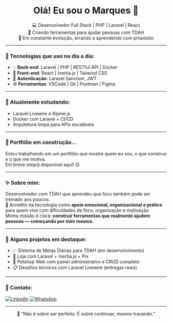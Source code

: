 <h1 align="center">Olá! Eu sou o Marques 👋</h1>

<p align="center">
  💻 Desenvolvedor Full Stack | PHP | Laravel | React<br>
  🧠 Criando ferramentas para ajudar pessoas com TDAH<br>
  🚀 Em constante evolução, errando e aprendendo com propósito
</p>

---

### 🧰 Tecnologias que uso no dia a dia:

- 💡 **Back-end**: Laravel | PHP | RESTful API | Docker
- 🎨 **Front-end**: React | Inertia.js | Tailwind CSS
- 🔐 **Autenticação**: Laravel Sanctum, JWT
- ⚙️ **Ferramentas**: VSCode | Git | Postman | Figma

---

### 🌱 Atualmente estudando:

- Laravel Livewire e Alpine.js  
- Docker com Laravel + CI/CD  
- Arquitetura limpa para APIs escaláveis

---

### 🚧 Portfólio em construção...

Estou trabalhando em um portfólio que mostre quem eu sou, o que construo e o que me motiva.  
Em breve estará disponível aqui! 😉

---

### ✨ Sobre mim:

Desenvolvedor com TDAH que aprendeu que foco também pode ser treinado aos poucos.  
💬 Acredito na tecnologia como **apoio emocional, organizacional e prático** para quem vive com dificuldades de foco, organização e motivação.  
Minha missão é clara: **construir ferramentas que realmente ajudem pessoas — começando por mim mesmo.**

---

### 📌 Alguns projetos em destaque:

- ✅ Sistema de Metas Diárias para TDAH (em desenvolvimento)
- 🛒 Loja com Laravel + Inertia.js + Pix
- 🐶 Petshop Web com painel administrativo e CRUD completo
- 📋 Desafios técnicos com Laravel Livewire (entregas reais)

---

### 📲 Contato:

[![LinkedIn](https://img.shields.io/badge/LinkedIn-0077B5?style=for-the-badge&logo=linkedin&logoColor=white)]([https://www.linkedin.com/in/seu-usuario-aqui](https://www.linkedin.com/in/paulo-souza-marques-74b7491bb?utm_source=share&utm_campaign=share_via&utm_content=profile&utm_medium=ios_app))
[![WhatsApp](https://img.shields.io/badge/Contato-25D366?style=for-the-badge&logo=whatsapp&logoColor=white)](https://wa.me/61981353338)
<!-- Adicione seu portfólio quando estiver pronto -->
<!-- [![Portfólio](https://img.shields.io/badge/Portfólio-000?style=for-the-badge&logo=vercel&logoColor=white)](https://seu-portfolio-aqui.com) -->

---

<p align="center">🧠 “Não é sobre ser perfeito. É sobre continuar, mesmo travando.”</p>
